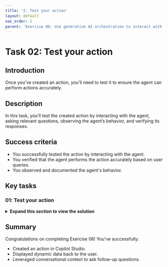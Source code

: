 ```yaml
---
title: '2. Test your action'
layout: default
nav_order: 2
parent: 'Exercise 06: Use generative AI orchestration to interact with your connectors'
---
```


# Task 02: Test your action

## Introduction

Once you’ve created an action, you'll need to test it to ensure the agent can perform actions accurately.

## Description

In this task, you’ll test the created action by interacting with the agent, asking relevant questions, observing the agent’s behavior, and verifying its responses.

## Success criteria

-   You successfully tested the action by interacting with the agent.
-   You verified that the agent performs the action accurately based on user queries.
-   You observed and documented the agent's behavior.


## Key tasks

### 01: Test your action

<details markdown="block"> 
  <summary><strong>Expand this section to view the solution</strong></summary> 

1. Select the refresh icon in the upper-right corner of the **Test your agent** pane to start a new conversation.

1. Ask a vague question about the weather:

	`How is the weather today?`

	![rnnjmg94.jpg](../../media/rnnjmg94.jpg)

	{: .note }
	> The agent will request more details for a location, and the **Activity map** will display in the main pane.

1. Respond with a city:

	`Dallas`

	![vue0xsal.jpg](../../media/vue0xsal.jpg)

	{: .note }
	> The agent automatically updates the **Inputs** with the city and provides an answer.

1. Tell the agent you made a mistake, and ask for another location:

	`Wait, I meant the weather for London. Also, please list all information you have in bullet points.`

	![96lnl1mh.jpg](../../media/96lnl1mh.jpg)

    {: .note }
	> Observe how the agent updates its query to the connector, and see how it also reacts to the instructions to list all information available to it.

</details>

## Summary

Congratulations on completing Exercise 06! You've successfully:

- Created an action in Copilot Studio.
- Displayed dynamic data back to the user.
- Leveraged conversational context to ask follow-up questions.
